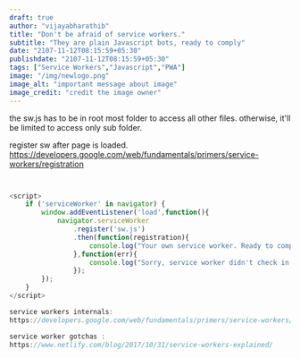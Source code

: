 ```yaml
---
draft: true
author: "vijayabharathib"
title: "Don't be afraid of service workers."
subtitle: "They are plain Javascript bots, ready to comply"
date: "2107-11-12T08:15:59+05:30"
publishdate: "2107-11-12T08:15:59+05:30"
tags: ["Service Workers","Javascript","PWA"]
image: "/img/newlogo.png"
image_alt: "important message about image"
image_credit: "credit the image owner"
---
```


the sw.js has to be in root most folder to access all other files. otherwise, it'll be limited to access only sub folder.

register sw after page is loaded. https://developers.google.com/web/fundamentals/primers/service-workers/registration

```js


<script>
    if ('serviceWorker' in navigator) {
        window.addEventListener('load',function(){
            navigator.serviceWorker
                .register('sw.js')
                .then(function(registration){
                    console.log("Your own service worker. Ready to comply.",registration.scope);
                },function(err){
                    console.log("Sorry, service worker didn't check in today",err);
                });
        });
    }
</script>

service workers internals:
https://developers.google.com/web/fundamentals/primers/service-workers/

service worker gotchas : 
https://www.netlify.com/blog/2017/10/31/service-workers-explained/
